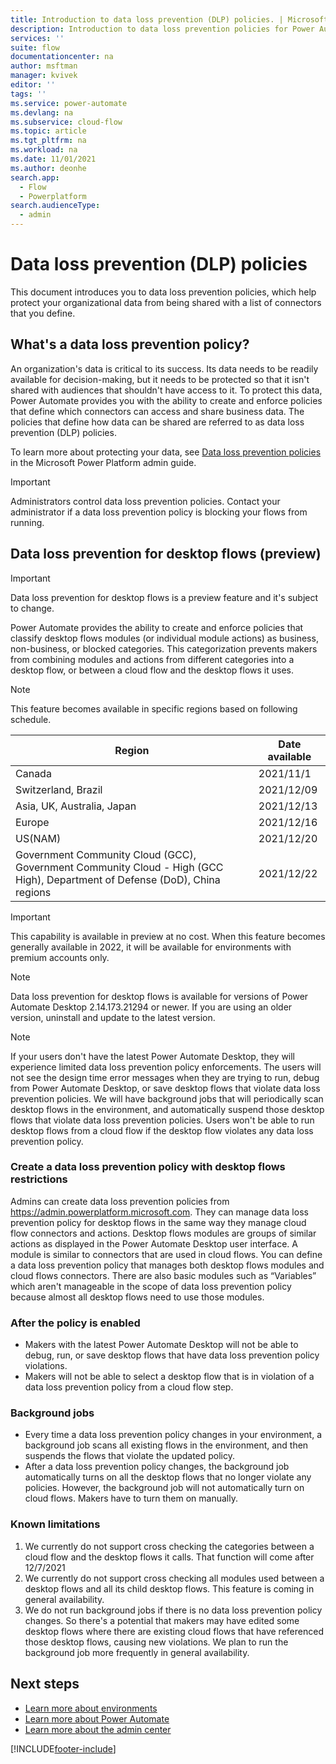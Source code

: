 ```yaml
---
title: Introduction to data loss prevention (DLP) policies. | Microsoft Docs
description: Introduction to data loss prevention policies for Power Automate.
services: ''
suite: flow
documentationcenter: na
author: msftman
manager: kvivek
editor: ''
tags: ''
ms.service: power-automate
ms.devlang: na
ms.subservice: cloud-flow
ms.topic: article
ms.tgt_pltfrm: na
ms.workload: na
ms.date: 11/01/2021
ms.author: deonhe
search.app: 
  - Flow
  - Powerplatform
search.audienceType: 
  - admin
---
```

# Data loss prevention (DLP) policies


This document introduces you to data loss prevention policies, which help protect your organizational data from being shared with a list of connectors that you define.

## What's a data loss prevention policy?

An organization's data is critical to its success. Its data needs to be readily available for decision-making, but it needs to be protected so that it isn't shared with audiences that shouldn't have access to it. To protect this data, Power Automate provides you with the ability to create and enforce policies that define which connectors can access and share business data. The policies that define how data can be shared are referred to as data loss prevention (DLP) policies.

To learn more about protecting your data, see [Data loss prevention policies](/power-platform/admin/wp-data-loss-prevention) in the Microsoft Power Platform admin guide.

>[!IMPORTANT]
>Administrators control data loss prevention policies. Contact your administrator if a data loss prevention policy is blocking your flows from running.

## Data loss prevention for desktop flows (preview)

>[!IMPORTANT]
>Data loss prevention for desktop flows is a preview feature and it's subject to change.

Power Automate provides the ability to create and enforce policies that classify desktop flows modules (or individual module actions) as business, non-business, or blocked categories. This categorization prevents makers from combining modules and actions from different categories into a desktop flow, or between a cloud flow and the desktop flows it uses.

>[!NOTE]
>This feature becomes available in specific regions based on following schedule.

Region|Date available
------|---------------
Canada| 2021/11/1	
Switzerland, Brazil|2021/12/09
Asia, UK, Australia, Japan| 2021/12/13
Europe| 2021/12/16
US(NAM)| 2021/12/20
Government Community Cloud (GCC), Government Community Cloud - High (GCC High), Department of Defense (DoD), China regions| 2021/12/22	

>[!IMPORTANT]
>This capability is available in preview at no cost. When this feature becomes generally available in 2022, it will be available for environments with premium accounts only.

>[!NOTE]
>Data loss prevention for desktop flows is available for versions of Power Automate Desktop 2.14.173.21294 or newer. If you are using an older version, uninstall and update to the latest version.
 
>[!Note]
>If your users don't have the latest Power Automate Desktop, they will experience limited data loss prevention policy enforcements. The users will not see the design time error messages when they are trying to run, debug from Power Automate Desktop, or save desktop flows that violate data loss prevention policies. We will have background jobs that will periodically scan desktop flows in the environment, and automatically suspend those desktop flows that violate data loss prevention policies. Users won't be able to run desktop flows from a cloud flow if the desktop flow violates any data loss prevention policy. 

### Create a data loss prevention policy with desktop flows restrictions 

Admins can create data loss prevention policies from https://admin.powerplatform.microsoft.com. They can manage data loss prevention policy for desktop flows in the same way they manage cloud flow connectors and actions. Desktop flows modules are groups of similar actions as displayed in the Power Automate Desktop user interface. A module is similar to connectors that are used in cloud flows. You can define a data loss prevention policy that manages both desktop flows modules and cloud flows connectors. There are also basic modules such as “Variables” which aren't manageable in the scope of data loss prevention policy because almost all desktop flows need to use those modules.

### After the policy is enabled
-	Makers with the latest Power Automate Desktop will not be able to debug, run, or save desktop flows that have data loss prevention policy violations.
- Makers will not be able to select a desktop flow that is in violation of a data loss prevention policy from a cloud flow step.

 
### Background jobs
- Every time a data loss prevention policy changes in your environment, a background job scans all existing flows in the environment, and then suspends the flows that violate the updated policy.
- After a data loss prevention policy changes, the background job automatically turns on all the desktop flows that no longer violate any policies. However, the background job will not automatically turn on cloud flows. Makers have to turn them on manually.

### Known limitations
1.	We currently do not support cross checking the categories between a cloud flow and the desktop flows it calls. That function will come after 12/7/2021
2.	We currently do not support cross checking all modules used between a desktop flows and all its child desktop flows. This feature is coming in general availability.
3.	We do not run background jobs if there is no data loss prevention policy changes. So there's a potential that makers may have edited some desktop flows where there are existing cloud flows that have referenced those desktop flows, causing new violations. We plan to run the background job more frequently in general availability.

## Next steps

* [Learn more about environments](environments-overview-admin.md)
* [Learn more about Power Automate](getting-started.md)
* [Learn more about the admin center](admin-center-introduction.md)


[!INCLUDE[footer-include](includes/footer-banner.md)]
